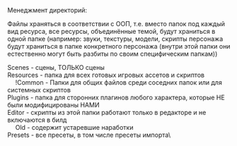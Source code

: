 Менеджмент директорий:

Файлы храняться в соответствии с ООП, т.е. вместо папок под каждый вид ресурса, все ресурсы, объединённые темой, будут храниться в одной папке (например: звуки, текстуры, модели, скрипты персонажа будут храниться в папке конкретного персонажа (внутри этой папки они естественно могут быть разбиты по своим специфическим папкам))

Scenes - сцены, ТОЛЬКО сцены\
Resources - папка для всех готовых игровых ассетов и скриптов\
&emsp; !Common - Папки для общих файлов среди соседних папок или для системных скриптов\
Plugins - папка для сторонних плагинов любого характера, которые НЕ были модифицированы НАМИ\
Editor - скрипты из этой папки работают только в редакторе и не включаются в билд\
&emsp; Old - содержит устаревшие наработки\
Presets - все пресеты, в том числе пресеты импорта\
